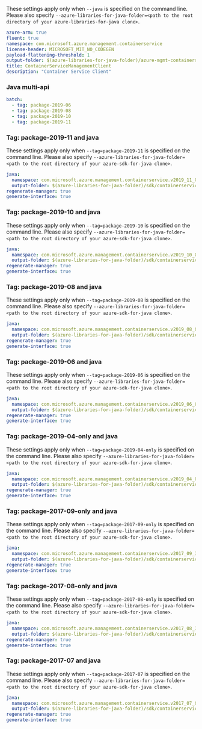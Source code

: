 These settings apply only when `--java` is specified on the command line.
Please also specify `--azure-libraries-for-java-folder=<path to the root directory of your azure-libraries-for-java clone>`.

``` yaml $(java)
azure-arm: true
fluent: true
namespace: com.microsoft.azure.management.containerservice
license-header: MICROSOFT_MIT_NO_CODEGEN
payload-flattening-threshold: 1
output-folder: $(azure-libraries-for-java-folder)/azure-mgmt-containerservice
title: ContainerServiceManagementClient
description: "Container Service Client"
```

### Java multi-api

``` yaml $(java) && $(multiapi)
batch:
  - tag: package-2019-06
  - tag: package-2019-08
  - tag: package-2019-10
  - tag: package-2019-11
```

### Tag: package-2019-11 and java

These settings apply only when `--tag=package-2019-11` is specified on the command line.
Please also specify `--azure-libraries-for-java-folder=<path to the root directory of your azure-sdk-for-java clone>`.

``` yaml $(tag) == 'package-2019-11' && $(java) && $(multiapi)
java:
  namespace: com.microsoft.azure.management.containerservice.v2019_11_01
  output-folder: $(azure-libraries-for-java-folder)/sdk/containerservice/mgmt-v2019_11_01
regenerate-manager: true
generate-interface: true
```

### Tag: package-2019-10 and java

These settings apply only when `--tag=package-2019-10` is specified on the command line.
Please also specify `--azure-libraries-for-java-folder=<path to the root directory of your azure-sdk-for-java clone>`.

``` yaml $(tag) == 'package-2019-10' && $(java) && $(multiapi)
java:
  namespace: com.microsoft.azure.management.containerservice.v2019_10_01
  output-folder: $(azure-libraries-for-java-folder)/sdk/containerservice/mgmt-v2019_10_01
regenerate-manager: true
generate-interface: true
```

### Tag: package-2019-08 and java

These settings apply only when `--tag=package-2019-08` is specified on the command line.
Please also specify `--azure-libraries-for-java-folder=<path to the root directory of your azure-sdk-for-java clone>`.

``` yaml $(tag) == 'package-2019-08' && $(java) && $(multiapi)
java:
  namespace: com.microsoft.azure.management.containerservice.v2019_08_01
  output-folder: $(azure-libraries-for-java-folder)/sdk/containerservice/mgmt-v2019_08_01
regenerate-manager: true
generate-interface: true
```

### Tag: package-2019-06 and java

These settings apply only when `--tag=package-2019-06` is specified on the command line.
Please also specify `--azure-libraries-for-java-folder=<path to the root directory of your azure-sdk-for-java clone>`.

``` yaml $(tag) == 'package-2019-06' && $(java) && $(multiapi)
java:
  namespace: com.microsoft.azure.management.containerservice.v2019_06_01
  output-folder: $(azure-libraries-for-java-folder)/sdk/containerservice/mgmt-v2019_06_01
regenerate-manager: true
generate-interface: true
```

### Tag: package-2019-04-only and java

These settings apply only when `--tag=package-2019-04-only` is specified on the command line.
Please also specify `--azure-libraries-for-java-folder=<path to the root directory of your azure-sdk-for-java clone>`.

``` yaml $(tag) == 'package-2019-04-only' && $(java) && $(multiapi)
java:
  namespace: com.microsoft.azure.management.containerservice.v2019_04_01
  output-folder: $(azure-libraries-for-java-folder)/sdk/containerservice/mgmt-v2019_04_01
regenerate-manager: true
generate-interface: true
```

### Tag: package-2017-09-only and java

These settings apply only when `--tag=package-2017-09-only` is specified on the command line.
Please also specify `--azure-libraries-for-java-folder=<path to the root directory of your azure-sdk-for-java clone>`.

``` yaml $(tag) == 'package-2017-09-only' && $(java) && $(multiapi)
java:
  namespace: com.microsoft.azure.management.containerservice.v2017_09_30
  output-folder: $(azure-libraries-for-java-folder)/sdk/containerservice/mgmt-v2017_09_30
regenerate-manager: true
generate-interface: true
```

### Tag: package-2017-08-only and java

These settings apply only when `--tag=package-2017-08-only` is specified on the command line.
Please also specify `--azure-libraries-for-java-folder=<path to the root directory of your azure-sdk-for-java clone>`.

``` yaml $(tag) == 'package-2017-08-only' && $(java) && $(multiapi)
java:
  namespace: com.microsoft.azure.management.containerservice.v2017_08_31
  output-folder: $(azure-libraries-for-java-folder)/sdk/containerservice/mgmt-v2017_08_31
regenerate-manager: true
generate-interface: true
```

### Tag: package-2017-07 and java

These settings apply only when `--tag=package-2017-07` is specified on the command line.
Please also specify `--azure-libraries-for-java-folder=<path to the root directory of your azure-sdk-for-java clone>`.

``` yaml $(tag) == 'package-2017-07' && $(java) && $(multiapi)
java:
  namespace: com.microsoft.azure.management.containerservice.v2017_07_01
  output-folder: $(azure-libraries-for-java-folder)/sdk/containerservice/mgmt-v2017_07_01
regenerate-manager: true
generate-interface: true
```